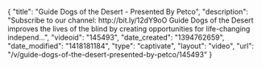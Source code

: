 {
    "title": "Guide Dogs of the Desert - Presented By Petco",
    "description": "Subscribe to our channel: http:\/\/bit.ly\/12dY9oO Guide Dogs of the Desert improves the lives of the blind by creating opportunities for life-changing independ...",
    "videoid": "145493",
    "date_created": "1394762659",
    "date_modified": "1418181184",
    "type": "captivate",
    "layout": "video",
    "url": "\/v\/guide-dogs-of-the-desert-presented-by-petco\/145493"
}